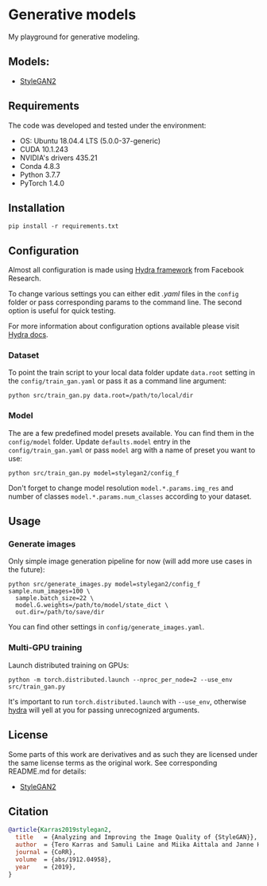 # Generative models

My playground for generative modeling.

## Models:
* [StyleGAN2](src/models/stylegan2/README.md)

## Requirements

The code was developed and tested under the environment:

* OS: Ubuntu 18.04.4 LTS (5.0.0-37-generic)
* CUDA 10.1.243
* NVIDIA's drivers 435.21
* Conda 4.8.3
* Python 3.7.7
* PyTorch 1.4.0

## Installation

```shell script
pip install -r requirements.txt
```

## Configuration

Almost all configuration is made using [Hydra framework](https://github.com/facebookresearch/hydra) 
 from Facebook Research.

To change various settings you can either edit *.yaml* files 
in the `config` folder or pass corresponding params to the command line.
The second option is useful for quick testing.

For more information about configuration options available please visit [Hydra docs](https://hydra.cc/).

### Dataset

To point the train script to your local data folder update `data.root` setting in the `config/train_gan.yaml` 
or pass it as a command line argument:

```shell script
python src/train_gan.py data.root=/path/to/local/dir
```

### Model

The are a few predefined model presets available. You can find them in the `config/model` folder. 
Update `defaults.model` entry in the `config/train_gan.yaml` 
or pass `model` arg with a name of preset you want to use:

```shell script
python src/train_gan.py model=stylegan2/config_f
```

Don't forget to change model resolution `model.*.params.img_res` and 
number of classes `model.*.params.num_classes` according to your dataset.


## Usage

### Generate images
Only simple image generation pipeline for now (will add more use cases in the future):

```shell script
python src/generate_images.py model=stylegan2/config_f sample.num_images=100 \
  sample.batch_size=22 \
  model.G.weights=/path/to/model/state_dict \
  out.dir=/path/to/save/dir
```
You can find other settings in `config/generate_images.yaml`.

### Multi-GPU training
Launch distributed training on GPUs:

```shell script
python -m torch.distributed.launch --nproc_per_node=2 --use_env src/train_gan.py
```

It's important to run `torch.distributed.launch` with `--use_env`, 
otherwise [hydra](https://github.com/facebookresearch/hydra) will yell 
at you for passing unrecognized arguments.

## License

Some parts of this work are derivatives and as such they are licensed 
under the same license terms as the original work. See corresponding README.md
for details:

* [StyleGAN2](src/models/stylegan2/README.md#License)

## Citation

```bibtex
@article{Karras2019stylegan2,
  title   = {Analyzing and Improving the Image Quality of {StyleGAN}},
  author  = {Tero Karras and Samuli Laine and Miika Aittala and Janne Hellsten and Jaakko Lehtinen and Timo Aila},
  journal = {CoRR},
  volume  = {abs/1912.04958},
  year    = {2019},
}
```
